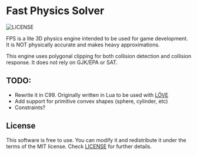 # Fast Physics Solver
![LICENSE](https://img.shields.io/badge/LICENSE-MIT-green.svg)

FPS is a lite 3D physics engine intended to be used for game development. It is NOT physically accurate and makes heavy approximations.

This engine uses polygonal clipping for both collision detection and collision response. It does not rely on GJK/EPA or SAT.

## TODO:
- Rewrite it in C99. Originally written in Lua to be used with [LÖVE](https://github.com/love2d/love)
- Add support for primitive convex shapes (sphere, cylinder, etc)
- Constraints?

## License
This software is free to use. You can modify it and redistribute it under the terms of the 
MIT license. Check [LICENSE](LICENSE) for further details.
